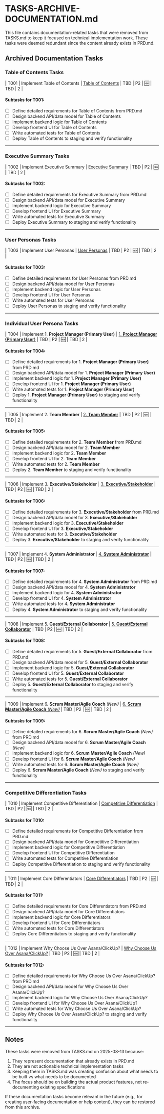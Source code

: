 # TASKS-ARCHIVE-DOCUMENTATION.md

This file contains documentation-related tasks that were removed from TASKS.md to keep it focused on technical implementation work. These tasks were deemed redundant since the content already exists in PRD.md.

## Archived Documentation Tasks

### Table of Contents Tasks
| T001 |  Implement Table of Contents | [Table of Contents](PRD.md#table-of-contents) | TBD | P2 | 🆕 | TBD | 2 |

#### Subtasks for T001:
- [ ] Define detailed requirements for Table of Contents from PRD.md
- [ ] Design backend API/data model for Table of Contents
- [ ] Implement backend logic for Table of Contents
- [ ] Develop frontend UI for Table of Contents
- [ ] Write automated tests for Table of Contents
- [ ] Deploy Table of Contents to staging and verify functionality

---

### Executive Summary Tasks
| T002 |  Implement Executive Summary | [Executive Summary](PRD.md#executive-summary) | TBD | P2 | 🆕 | TBD | 2 |

#### Subtasks for T002:
- [ ] Define detailed requirements for Executive Summary from PRD.md
- [ ] Design backend API/data model for Executive Summary
- [ ] Implement backend logic for Executive Summary
- [ ] Develop frontend UI for Executive Summary
- [ ] Write automated tests for Executive Summary
- [ ] Deploy Executive Summary to staging and verify functionality

---

### User Personas Tasks
| T003 |  Implement User Personas | [User Personas](PRD.md#user-personas) | TBD | P2 | 🆕 | TBD | 2 |

#### Subtasks for T003:
- [ ] Define detailed requirements for User Personas from PRD.md
- [ ] Design backend API/data model for User Personas
- [ ] Implement backend logic for User Personas
- [ ] Develop frontend UI for User Personas
- [ ] Write automated tests for User Personas
- [ ] Deploy User Personas to staging and verify functionality

---

### Individual User Persona Tasks

| T004 |  Implement 1. **Project Manager (Primary User)** | [1. **Project Manager (Primary User)**](PRD.md#1-project-manager-primary-user) | TBD | P2 | 🆕 | TBD | 2 |

#### Subtasks for T004:
- [ ] Define detailed requirements for 1. **Project Manager (Primary User)** from PRD.md
- [ ] Design backend API/data model for 1. **Project Manager (Primary User)**
- [ ] Implement backend logic for 1. **Project Manager (Primary User)**
- [ ] Develop frontend UI for 1. **Project Manager (Primary User)**
- [ ] Write automated tests for 1. **Project Manager (Primary User)**
- [ ] Deploy 1. **Project Manager (Primary User)** to staging and verify functionality

---

| T005 |  Implement 2. **Team Member** | [2. **Team Member**](PRD.md#2-team-member) | TBD | P2 | 🆕 | TBD | 2 |

#### Subtasks for T005:
- [ ] Define detailed requirements for 2. **Team Member** from PRD.md
- [ ] Design backend API/data model for 2. **Team Member**
- [ ] Implement backend logic for 2. **Team Member**
- [ ] Develop frontend UI for 2. **Team Member**
- [ ] Write automated tests for 2. **Team Member**
- [ ] Deploy 2. **Team Member** to staging and verify functionality

---

| T006 |  Implement 3. **Executive/Stakeholder** | [3. **Executive/Stakeholder**](PRD.md#3-executivestakeholder) | TBD | P2 | 🆕 | TBD | 2 |

#### Subtasks for T006:
- [ ] Define detailed requirements for 3. **Executive/Stakeholder** from PRD.md
- [ ] Design backend API/data model for 3. **Executive/Stakeholder**
- [ ] Implement backend logic for 3. **Executive/Stakeholder**
- [ ] Develop frontend UI for 3. **Executive/Stakeholder**
- [ ] Write automated tests for 3. **Executive/Stakeholder**
- [ ] Deploy 3. **Executive/Stakeholder** to staging and verify functionality

---

| T007 |  Implement 4. **System Administrator** | [4. **System Administrator**](PRD.md#4-system-administrator) | TBD | P2 | 🆕 | TBD | 2 |

#### Subtasks for T007:
- [ ] Define detailed requirements for 4. **System Administrator** from PRD.md
- [ ] Design backend API/data model for 4. **System Administrator**
- [ ] Implement backend logic for 4. **System Administrator**
- [ ] Develop frontend UI for 4. **System Administrator**
- [ ] Write automated tests for 4. **System Administrator**
- [ ] Deploy 4. **System Administrator** to staging and verify functionality

---

| T008 |  Implement 5. **Guest/External Collaborator** | [5. **Guest/External Collaborator**](PRD.md#5-guestexternal-collaborator) | TBD | P2 | 🆕 | TBD | 2 |

#### Subtasks for T008:
- [ ] Define detailed requirements for 5. **Guest/External Collaborator** from PRD.md
- [ ] Design backend API/data model for 5. **Guest/External Collaborator**
- [ ] Implement backend logic for 5. **Guest/External Collaborator**
- [ ] Develop frontend UI for 5. **Guest/External Collaborator**
- [ ] Write automated tests for 5. **Guest/External Collaborator**
- [ ] Deploy 5. **Guest/External Collaborator** to staging and verify functionality

---

| T009 |  Implement 6. **Scrum Master/Agile Coach** *(New)* | [6. **Scrum Master/Agile Coach** *(New)*](PRD.md#6-scrum-masteragile-coach-new) | TBD | P2 | 🆕 | TBD | 2 |

#### Subtasks for T009:
- [ ] Define detailed requirements for 6. **Scrum Master/Agile Coach** *(New)* from PRD.md
- [ ] Design backend API/data model for 6. **Scrum Master/Agile Coach** *(New)*
- [ ] Implement backend logic for 6. **Scrum Master/Agile Coach** *(New)*
- [ ] Develop frontend UI for 6. **Scrum Master/Agile Coach** *(New)*
- [ ] Write automated tests for 6. **Scrum Master/Agile Coach** *(New)*
- [ ] Deploy 6. **Scrum Master/Agile Coach** *(New)* to staging and verify functionality

---

### Competitive Differentiation Tasks
| T010 |  Implement Competitive Differentiation | [Competitive Differentiation](PRD.md#competitive-differentiation) | TBD | P2 | 🆕 | TBD | 2 |

#### Subtasks for T010:
- [ ] Define detailed requirements for Competitive Differentiation from PRD.md
- [ ] Design backend API/data model for Competitive Differentiation
- [ ] Implement backend logic for Competitive Differentiation
- [ ] Develop frontend UI for Competitive Differentiation
- [ ] Write automated tests for Competitive Differentiation
- [ ] Deploy Competitive Differentiation to staging and verify functionality

---

| T011 |  Implement Core Differentiators | [Core Differentiators](PRD.md#core-differentiators) | TBD | P2 | 🆕 | TBD | 2 |

#### Subtasks for T011:
- [ ] Define detailed requirements for Core Differentiators from PRD.md
- [ ] Design backend API/data model for Core Differentiators
- [ ] Implement backend logic for Core Differentiators
- [ ] Develop frontend UI for Core Differentiators
- [ ] Write automated tests for Core Differentiators
- [ ] Deploy Core Differentiators to staging and verify functionality

---

| T012 |  Implement Why Choose Us Over Asana/ClickUp? | [Why Choose Us Over Asana/ClickUp?](PRD.md#why-choose-us-over-asanaclickup) | TBD | P2 | 🆕 | TBD | 2 |

#### Subtasks for T012:
- [ ] Define detailed requirements for Why Choose Us Over Asana/ClickUp? from PRD.md
- [ ] Design backend API/data model for Why Choose Us Over Asana/ClickUp?
- [ ] Implement backend logic for Why Choose Us Over Asana/ClickUp?
- [ ] Develop frontend UI for Why Choose Us Over Asana/ClickUp?
- [ ] Write automated tests for Why Choose Us Over Asana/ClickUp?
- [ ] Deploy Why Choose Us Over Asana/ClickUp? to staging and verify functionality

---

## Notes

These tasks were removed from TASKS.md on 2025-08-13 because:
1. They represent documentation that already exists in PRD.md
2. They are not actionable technical implementation tasks
3. Keeping them in TASKS.md was creating confusion about what needs to be built vs what needs to be documented
4. The focus should be on building the actual product features, not re-documenting existing specifications

If these documentation tasks become relevant in the future (e.g., for creating user-facing documentation or help content), they can be restored from this archive.
